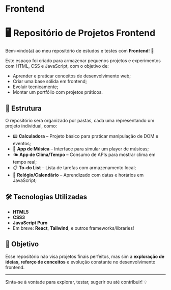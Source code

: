 # Frontend

# 🖥️ Repositório de Projetos Frontend

Bem-vindo(a) ao meu repositório de estudos e testes com **Frontend**! 🚀

Este espaço foi criado para armazenar pequenos projetos e experimentos com HTML, CSS e JavaScript, com o objetivo de:

- Aprender e praticar conceitos de desenvolvimento web;
- Criar uma base sólida em frontend;
- Evoluir tecnicamente;
- Montar um portfólio com projetos práticos.  

## 📁 Estrutura

O repositório será organizado por pastas, cada uma representando um projeto individual, como:

- 📟 **Calculadora** – Projeto básico para praticar manipulação de DOM e eventos;
- 🎵 **App de Música** – Interface para simular um player de músicas;
- 🌤️ **App de Clima/Tempo** – Consumo de APIs para mostrar clima em tempo real;
- 📋 **To-do List** – Lista de tarefas com armazenamento local;
- 📆 **Relógio/Calendário** – Aprendizado com datas e horários em JavaScript;

## 🛠️ Tecnologias Utilizadas

- **HTML5**
- **CSS3**
- **JavaScript Puro**
- Em breve: **React**, **Tailwind**, e outros frameworks/libraries!

## 📌 Objetivo

Esse repositório não visa projetos finais perfeitos, mas sim a **exploração de ideias, reforço de conceitos** e evolução constante no desenvolvimento frontend.

---

Sinta-se à vontade para explorar, testar, sugerir ou até contribuir! 💡
